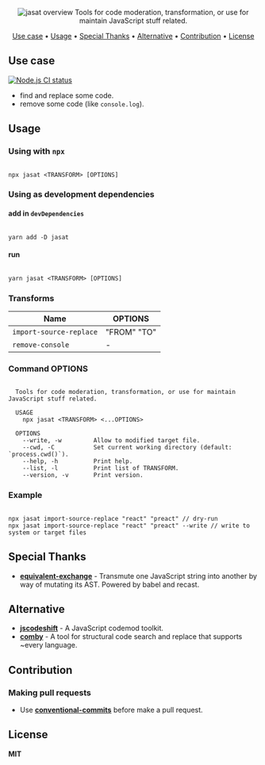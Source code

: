 <p align="center">
  <img alt="jasat overview" src="https://raw.githubusercontent.com/ri7nz/jasat/main/.github/docs/jasat.gif"/>
  <label>Tools for code moderation, transformation, or use for maintain JavaScript stuff related.</label>
</p>

<p align="center">
  <a href="#use-case">Use case</a> • 
  <a href="#Usage">Usage</a> • 
  <a href="#special-thanks">Special Thanks</a> • 
  <a href="#Alternative">Alternative</a> • 
  <a href="#Contribution">Contribution</a> • 
  <a href="#License">License</a>
</p>

## Use case

[![Node.js CI status](https://github.com/git@github.com:ri7nz/jasat/workflows/Node.js%20CI/badge.svg)](https://github.com/git@github.com:ri7nz/jasat/actions)

- find and replace some code.
- remove some code (like `console.log`).

## Usage

### Using with `npx`

```console

npx jasat <TRANSFORM> [OPTIONS]

```

### Using as development dependencies

#### add in `devDependencies`

```console

yarn add -D jasat

```

#### run

```console

yarn jasat <TRANSFORM> [OPTIONS]

```

### Transforms

| Name                    | OPTIONS     |
| ----------------------- | ----------- |
| `import-source-replace` | "FROM" "TO" |
| `remove-console`        | -           |

### Command OPTIONS

```console

  Tools for code moderation, transformation, or use for maintain JavaScript stuff related.

  USAGE
    npx jasat <TRANSFORM> <...OPTIONS>

  OPTIONS
    --write, -w         Allow to modified target file.
    --cwd, -C           Set current working directory (default: `process.cwd()`).
    --help, -h          Print help.
    --list, -l          Print list of TRANSFORM.
    --version, -v       Print version.

```

### Example

```console

npx jasat import-source-replace "react" "preact" // dry-run
npx jasat import-source-replace "react" "preact" --write // write to system or target files

```

## Special Thanks

- [**equivalent-exchange**](https://github.com/suchipi/equivalent-exchange) - Transmute one JavaScript string into another by way of mutating its AST. Powered by babel and recast.

## Alternative

- [**jscodeshift**](https://github.com/facebook/jscodeshift) - A JavaScript codemod toolkit.
- [**comby**](https://github.com/comby-tools/comby) - A tool for structural code search and replace that supports ~every language.

## Contribution

### Making pull requests

- Use [**conventional-commits**](https://www.conventionalcommits.org/en/v1.0.0/) before make a pull request.

## License

**MIT**
